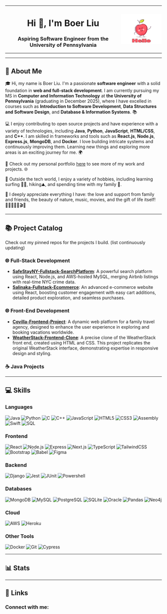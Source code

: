 <table style="border: none; border-collapse: collapse;" align="center>
  <tr style="border: none;">
    <td style="border: none; padding: 0;">
      <h1 align="center">Hi 👋, I'm Boer Liu</h1>
      <h3 align="center">Aspiring Software Engineer from the University of Pennsylvania</h3>
    </td>
    <td style="border: none; padding: 0;">
      <img src="https://raw.githubusercontent.com/boer-coding/boer-coding/main/img/hello.gif" width="200" />
    </td>
  </tr>
</table>

<p align="left"> 
<!--   <a href="https://github.com/ryo-ma/github-profile-trophy">
<!--     <img src="https://github-profile-trophy.vercel.app/?username=boer-coding" alt="boer-coding" /> -->
  </a> 
</p>

---

## 🚀 About Me

🎓 Hi, my name is Boer Liu. I'm a passionate **software engineer** with a solid foundation in **web and full-stack development**. I am currently pursuing my MS in **Computer and Information Technology** at **the University of Pennsylvania** (graduating in December 2025), where I have excelled in courses such as **Introduction to Software Development**, **Data Structures and Software Design**, and **Database & Information Systems**. 📚


💻 I enjoy contributing to open source projects and have experience with a variety of technologies, including **Java**, **Python**, **JavaScript**, **HTML/CSS**, and **C++**. I am skilled in frameworks and tools such as **React.js**, **Node.js**, **Express.js**, **MongoDB**, and **Docker**. I love building intricate systems and continuously improving them. Learning new things and exploring more areas is an exciting journey for me. 🌍

🔗 Check out my personal portfolio [here](https://github.com/boer-coding?tab=repositories) to see more of my work and projects. 🌐

🎵 Outside the tech world, I enjoy a variety of hobbies, including learning surfing 🏄‍♂️, hiking⛰️, and spending time with my family 🥰. 

🌱 I deeply appreciate everything I have: the love and support from family and friends, the beauty of nature, music, movies, and the gift of life itself! 👨‍👩‍👧‍👦🎶🎬💖


---

## 📚 Project Catalog

Check out my pinned repos for the projects I build. (list continuously updating)

### 🌐 Full-Stack Development
- **[SafeStayNY-Fullstack-SearchPlatform](https://github.com/boer-coding/SafeStayNY-Fullstack-SearchPlatform)**: A powerful search platform using React, Node.js, and AWS-hosted MySQL, merging Airbnb listings with real-time NYC crime data. 
- **[Salinaka-Fullstack-Ecommerce](https://github.com/boer-coding/Salinaka-Fullstack-Ecommerce)**: An advanced e-commerce website using React, boosting customer engagement with easy cart additions, detailed product exploration, and seamless purchases. 


### 🌐 Front-End Development
- **[Covilla-Frontend-Project](https://github.com/boer-coding/Covilla-Frontend-Project)**: A dynamic web platform for a family travel agency, designed to enhance the user experience in exploring and booking vacations worldwide. 
- **[WeatherStack-Frontend-Clone](https://github.com/boer-coding/WeatherStack-Frontend-Clone)**:  A precise clone of the WeatherStack front end, created using HTML and CSS. This project replicates the original WeatherStack interface, demonstrating expertise in responsive design and styling. 

### ☕ Java Projects

---

## 💻 Skills

### Languages
<p align="left"> 
  <img src="https://img.shields.io/badge/Java-007396?style=for-the-badge&logo=java&logoColor=white" alt="Java" /> 
  <img src="https://img.shields.io/badge/Python-3776AB?style=for-the-badge&logo=python&logoColor=white" alt="Python" /> 
  <img src="https://img.shields.io/badge/C-00599C?style=for-the-badge&logo=c&logoColor=white" alt="C" /> 
  <img src="https://img.shields.io/badge/C++-00599C?style=for-the-badge&logo=cplusplus&logoColor=white" alt="C++" /> 
  <img src="https://img.shields.io/badge/JavaScript-F7DF1E?style=for-the-badge&logo=javascript&logoColor=black" alt="JavaScript" /> 
  <img src="https://img.shields.io/badge/HTML5-E34F26?style=for-the-badge&logo=html5&logoColor=white" alt="HTML5" />
  <img src="https://img.shields.io/badge/CSS3-1572B6?style=for-the-badge&logo=css3&logoColor=white" alt="CSS3" />
  <img src="https://img.shields.io/badge/Assembly-525252?style=for-the-badge&logo=assembly&logoColor=white" alt="Assembly" />
  <img src="https://img.shields.io/badge/Swift-FA7343?style=for-the-badge&logo=swift&logoColor=white" alt="Swift" />
  <img src="https://img.shields.io/badge/SQL-4479A1?style=for-the-badge&logo=sql&logoColor=white" alt="SQL" />
</p>

### Frontend
<p align="left"> 
  <img src="https://img.shields.io/badge/React-61DAFB?style=for-the-badge&logo=react&logoColor=black" alt="React" /> 
  <img src="https://img.shields.io/badge/Node.js-339933?style=for-the-badge&logo=nodedotjs&logoColor=white" alt="Node.js" /> 
  <img src="https://img.shields.io/badge/Express-000000?style=for-the-badge&logo=express&logoColor=white" alt="Express" /> 
  <img src="https://img.shields.io/badge/Next.js-000000?style=for-the-badge&logo=nextdotjs&logoColor=white" alt="Next.js" />
  <img src="https://img.shields.io/badge/TypeScript-007ACC?style=for-the-badge&logo=typescript&logoColor=white" alt="TypeScript" />
  <img src="https://img.shields.io/badge/TailwindCSS-38B2AC?style=for-the-badge&logo=tailwind-css&logoColor=white" alt="TailwindCSS" /> 
  <img src="https://img.shields.io/badge/Bootstrap-7952B3?style=for-the-badge&logo=bootstrap&logoColor=white" alt="Bootstrap" /> 
  <img src="https://img.shields.io/badge/Babel-F9DC3E?style=for-the-badge&logo=babel&logoColor=black" alt="Babel" />
  <img src="https://img.shields.io/badge/Figma-F24E1E?style=for-the-badge&logo=figma&logoColor=white" alt="Figma" />
</p>

### Backend
<p align="left"> 
  <img src="https://img.shields.io/badge/Django-092E20?style=for-the-badge&logo=django&logoColor=white" alt="Django" /> 
  <img src="https://img.shields.io/badge/Jest-C21325?style=for-the-badge&logo=jest&logoColor=white" alt="Jest" /> 
  <img src="https://img.shields.io/badge/JUnit-25A162?style=for-the-badge&logo=junit&logoColor=white" alt="JUnit" />
  <img src="https://img.shields.io/badge/Powershell-5391FE?style=for-the-badge&logo=powershell&logoColor=white" alt="Powershell" />
</p>

### Databases
<p align="left"> 
  <img src="https://img.shields.io/badge/MongoDB-47A248?style=for-the-badge&logo=mongodb&logoColor=white" alt="MongoDB" /> 
  <img src="https://img.shields.io/badge/MySQL-4479A1?style=for-the-badge&logo=mysql&logoColor=white" alt="MySQL" /> 
  <img src="https://img.shields.io/badge/PostgreSQL-336791?style=for-the-badge&logo=postgresql&logoColor=white" alt="PostgreSQL" /> 
  <img src="https://img.shields.io/badge/SQLite-003B57?style=for-the-badge&logo=sqlite&logoColor=white" alt="SQLite" /> 
  <img src="https://img.shields.io/badge/Oracle-F80000?style=for-the-badge&logo=oracle&logoColor=white" alt="Oracle" />
  <img src="https://img.shields.io/badge/Pandas-150458?style=for-the-badge&logo=pandas&logoColor=white" alt="Pandas" />
  <img src="https://img.shields.io/badge/Neo4j-008CC1?style=for-the-badge&logo=neo4j&logoColor=white" alt="Neo4j" />
</p>

### Cloud
<p align="left"> 
  <img src="https://img.shields.io/badge/Amazon_AWS-232F3E?style=for-the-badge&logo=amazonaws&logoColor=white" alt="AWS" /> 
  <img src="https://img.shields.io/badge/Heroku-430098?style=for-the-badge&logo=heroku&logoColor=white" alt="Heroku" />
</p>

### Other Tools
<p align="left"> 
  <img src="https://img.shields.io/badge/Docker-2496ED?style=for-the-badge&logo=docker&logoColor=white" alt="Docker" /> 
  <img src="https://img.shields.io/badge/Git-F05032?style=for-the-badge&logo=git&logoColor=white" alt="Git" /> 
  <img src="https://img.shields.io/badge/Cypress-17202C?style=for-the-badge&logo=cypress&logoColor=white" alt="Cypress" />
</p>

---


## 📊 Stats

<!-- Profile Details and Top Languages Cards Side by Side -->
<p align="center">
<!--   <img src="http://github-profile-summary-cards.vercel.app/api/cards/profile-details?username=zairuiy-coding&theme=default" alt="Profile Details" style="width: 49%; display: inline-block;" />
  <img src="https://github-readme-stats.vercel.app/api/top-langs?username=zairuiy-coding&show_icons=true&locale=en&layout=compact" alt="Top Languages" style="width: 49%; display: inline-block;" /> -->
</p>

<!-- Stats and Productive Time Cards Side by Side -->
<p align="center">
<!--   <img src="http://github-profile-summary-cards.vercel.app/api/cards/stats?username=zairuiy-coding&theme=default" alt="Stats" style="width: 49%; display: inline-block;" />
  <img src="http://github-profile-summary-cards.vercel.app/api/cards/productive-time?username=zairuiy-coding&theme=default&utcOffset=8" alt="Productive Time" style="width: 49%; display: inline-block;" /> -->
</p>

---

## 🔗 Links

<h3 align="left">Connect with me:</h3>
<p align="left">
<!--   <a href="https://linkedin.com/in/zairui-yang" target="blank">
    <img src="https://img.shields.io/badge/LinkedIn-0077B5?style=for-the-badge&logo=linkedin&logoColor=white" alt="LinkedIn" />
  </a>
  <a href="https://zairuiy-coding.github.io" target="blank">
    <img src="https://img.shields.io/badge/Portfolio-000000?style=for-the-badge&logo=githubpages&logoColor=white" alt="Portfolio" />
  </a> -->
</p>